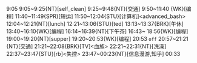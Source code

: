 9:05
9:05~9:25{NT}[self_clean]
9:25~9:48{NT}[交通]
9:50~11:40 {WK}[编程]<WA>
11:40~11:49{SPR}[短运]
11:50~12:04{STU}[计算机]<advanced_bash>
12:04~12:21{NT}[lunch]
12:21~13:06{STU}[ted]
13:13~13:37{BRK}[午休]
13:40~16:10{WK}[编程]<WA>
16:14~16:39{NT}[下午茶]
16:43~ 18:56{WK}[编程]<life-time-tracker>
19:00~19:20{NT}[supper]
19:20~20:53{WK}[编程]<life-time-tracker>
20:53 `off`
20:57~21:21 {NT}[交通]
21:21~22:08{BRK}[TV]<血族>
22:21~22:31{NT}[洗澡]
22:37~23:47{STU}[rb]<失控>
23:47~00:23{NT}[信息漫游,知乎]
00:33
